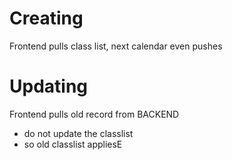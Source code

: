 # Creating
Frontend pulls class list, next calendar even
pushes

# Updating
Frontend pulls old record from BACKEND
- do not update the classlist
- so old classlist appliesE